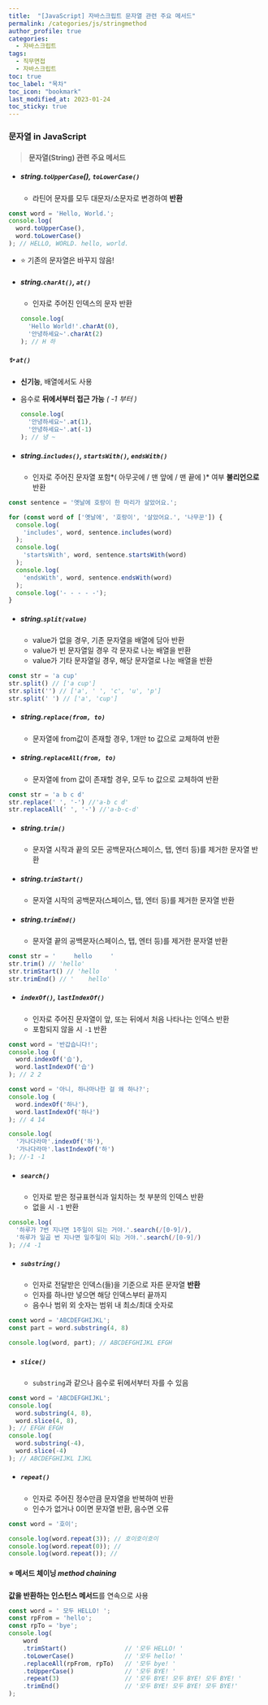 ```yaml
---
title:  "[JavaScript] 자바스크립트 문자열 관련 주요 메서드"
permalink: /categories/js/stringmethod
author_profile: true
categories:
  - 자바스크립트
tags:
  - 직무면접
  - 자바스크립트
toc: true
toc_label: "목차"
toc_icon: "bookmark"
last_modified_at: 2023-01-24
toc_sticky: true
---
```


### 문자열 in JavaScript

> #### 문자열(String) 관련 주요 메서드

- ##### string.`toUpperCase`(), `toLowerCase()`

  - 라틴어 문자를 모두 대문자/소문자로 변경하여 **반환**

```js
const word = 'Hello, World.';
console.log(
  word.toUpperCase(),
  word.toLowerCase()
); // HELLO, WORLD. hello, world.
```

- ⭐️ 기존의 문자열은 바꾸지 않음! 



- ##### string.`charAt()`, `at()`

  - 인자로 주어진 인덱스의 문자 반환

  ```js
  console.log(
    'Hello World!'.charAt(0),
    '안녕하세요~'.charAt(2)
  ); // H 하
  ```

##### ✨ `at()`

- **신기능**, 배열에서도 사용

- 음수로 **뒤에서부터 접근 가능** *( -1 부터 )*

  ```js
  console.log(
    '안녕하세요~'.at(1),
    '안녕하세요~'.at(-1)
  ); // 녕 ~
  ```



- ##### string.`includes()`, `startsWith()`, `endsWith()`

  - 인자로 주어진 문자열 포함*( 아무곳에 / 맨 앞에 / 맨 끝에 )* 여부 **불리언으로** 반환

```js
const sentence = '옛날에 호랑이 한 마리가 살았어요.';

for (const word of ['옛날에', '호랑이', '살았어요.', '나무꾼']) {
  console.log(
    'includes', word, sentence.includes(word)
  );
  console.log(
    'startsWith', word, sentence.startsWith(word)
  );
  console.log(
    'endsWith', word, sentence.endsWith(word)
  );
  console.log('- - - - -');
}
```



- ##### string.`split(value)`

  - value가 없을 경우, 기존 문자열을 배열에 담아 반환
  - value가 빈 문자열일 경우 각 문자로 나눈 배열을 반환
  - value가 기타 문자열일 경우, 해당 문자열로 나눈 배열을 반환

```js
const str = 'a cup'
str.split() // ['a cup']
str.split('') // ['a', ' ', 'c', 'u', 'p']
str.split(' ') // ['a', 'cup']
```



- ##### string.`replace(from, to)`

  - 문자열에 from값이 존재할 경우, 1개만 to 값으로 교체하여 반환

- ##### string.`replaceAll(from, to)`

  - 문자열에 from 값이 존재할 경우, 모두 to 값으로 교체하여 반환

```js
const str = 'a b c d'
str.replace(' ', '-') //'a-b c d'
str.replaceAll(' ', '-') //'a-b-c-d'
```



- ##### string.`trim()`

  - 문자열 시작과 끝의 모든 공백문자(스페이스, 탭, 엔터 등)를 제거한 문자열 반환

- ##### string.`trimStart()`

  - 문자열 시작의 공백문자(스페이스, 탭, 엔터 등)를 제거한 문자열 반환

- ##### string.`trimEnd()`

  - 문자열 끝의 공백문자(스페이스, 탭, 엔터 등)를 제거한 문자열 반환

```js
const str = '     hello     '
str.trim() // 'hello'
str.trimStart() // 'hello    '
str.trimEnd() // '    hello'
```



- ##### `indexOf()`, `lastIndexOf()`

  - 인자로 주어진 문자열이 앞, 또는 뒤에서 처음 나타나는 인덱스 반환
  - 포함되지 않을 시 `-1` 반환

```js
const word = '반갑습니다!';
console.log (
  word.indexOf('습'),
  word.lastIndexOf('습')
); // 2 2

const word = '아니, 하나마나한 걸 왜 하나?';
console.log (
  word.indexOf('하나'),
  word.lastIndexOf('하나')
); // 4 14

console.log(
  '가나다라마'.indexOf('하'),
  '가나다라마'.lastIndexOf('하')
); //-1 -1
```



- ##### `search()`

  - 인자로 받은 정규표현식과 일치하는 첫 부분의 인덱스 반환
  - 없을 시 `-1` 반환

```js
console.log(
  '하루가 7번 지나면 1주일이 되는 거야.'.search(/[0-9]/),
  '하루가 일곱 번 지나면 일주일이 되는 거야.'.search(/[0-9]/)
); //4 -1
```



- ##### `substring()`

  - 인자로 전달받은 인덱스(들)을 기준으로 자른 문자열 **반환**
  - 인자를 하나만 넣으면 해당 인덱스부터 끝까지
  - 음수나 범위 외 숫자는 범위 내 최소/최대 숫자로

```js
const word = 'ABCDEFGHIJKL';
const part = word.substring(4, 8)

console.log(word, part); // ABCDEFGHIJKL EFGH
```



- ##### `slice()`

  - `substring`과 같으나 음수로 뒤에서부터 자를 수 있음

```js
const word = 'ABCDEFGHIJKL';
console.log(
  word.substring(4, 8),
  word.slice(4, 8),
); // EFGH EFGH
console.log(
  word.substring(-4),
  word.slice(-4)
); // ABCDEFGHIJKL IJKL
```



- ##### `repeat()`

  - 인자로 주어진 정수만큼 문자열을 반복하여 반환
  - 인수가 없거나 0이면 문자열 반환, 음수면 오류

```js
const word = '호이';

console.log(word.repeat(3)); // 호이호이호이
console.log(word.repeat(0)); //
console.log(word.repeat()); //
```



#### ⭐️ **메서드 체이닝** *method chaining*

**값을 반환하는 인스턴스 메서드**를 연속으로 사용

```js
const word = ' 모두 HELLO! ';
const rpFrom = 'hello';
const rpTo = 'bye';
console.log(
    word  
    .trimStart()                // '모두 HELLO! '  
    .toLowerCase()              // '모두 hello! '  
    .replaceAll(rpFrom, rpTo)   // '모두 bye! '  
    .toUpperCase()              // '모두 BYE! '  
    .repeat(3)                  // '모두 BYE! 모두 BYE! 모두 BYE! '  
    .trimEnd()                  // '모두 BYE! 모두 BYE! 모두 BYE!'
);
```



